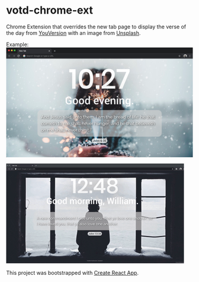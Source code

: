 # votd-chrome-ext
Chrome Extension that overrides the new tab page to display the verse of the day from [YouVersion](https://www.youversion.com/) with an image from [Unsplash](https://unsplash.com/).

Example:
![Example Image](https://github.com/jamesang17/votd-chrome-ext/blob/master/example_img.png)

![](https://github.com/jamesang17/votd-chrome-ext/blob/master/votd-demo.gif)

This project was bootstrapped with [Create React App](https://github.com/facebook/create-react-app).

